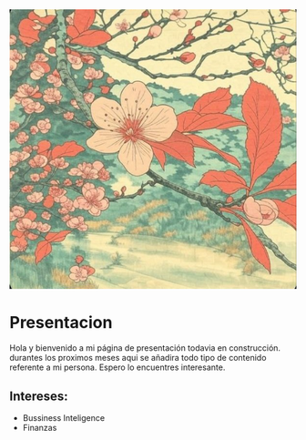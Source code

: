 <img src="./Imagen/prueba1_imagen.jpg" />

# Presentacion
  Hola y bienvenido a mi página de presentación todavia en construcción.
  durantes los proximos meses aqui se añadira todo tipo de contenido referente a mi persona.
  Espero lo encuentres interesante.

## Intereses:
  - Bussiness Inteligence
  - Finanzas






